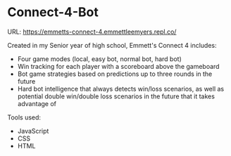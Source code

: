 # Connect-4-Bot

URL: https://emmetts-connect-4.emmettleemyers.repl.co/

Created in my Senior year of high school, Emmett's Connect 4 includes:
 - Four game modes (local, easy bot, normal bot, hard bot)
 - Win tracking for each player with a scoreboard above the gameboard
 - Bot game strategies based on predictions up to three rounds in the future
 - Hard bot intelligence that always detects win/loss scenarios, as well as potential double win/double loss scenarios in the future that it takes advantage of

Tools used:
 - JavaScript
 - CSS
 - HTML
